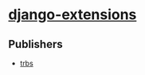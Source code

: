 # [django-extensions](https://pypi.org/project/django-extensions)



## Publishers
- [trbs](https://pypi.org/user/trbs)

